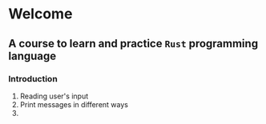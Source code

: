 # Welcome
## A course to learn and practice `Rust` programming language

### Introduction
1. Reading user's input
2. Print messages in different ways
3. 